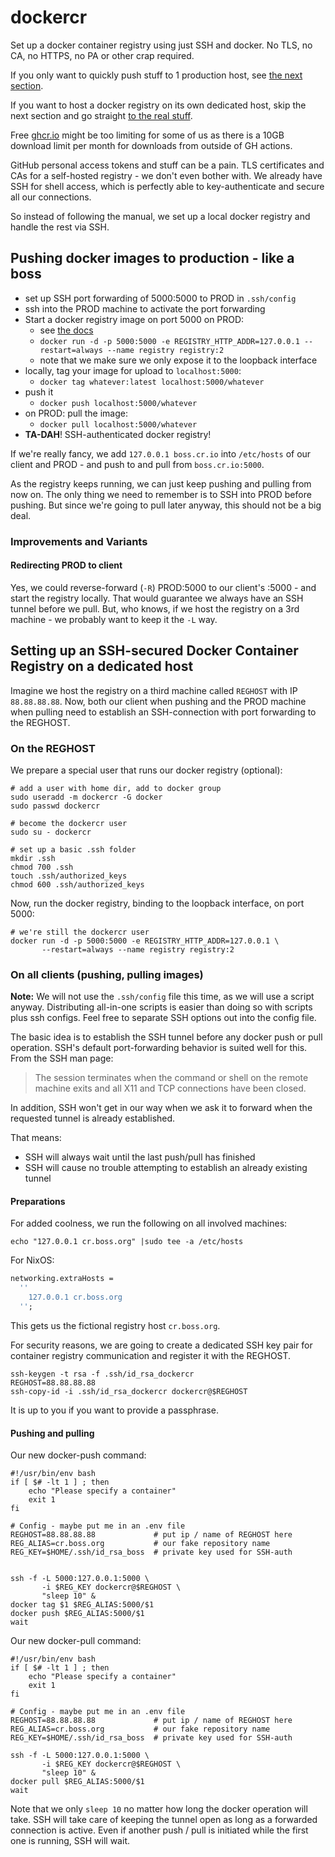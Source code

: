 # dockercr

Set up a docker container registry using just SSH and docker. No TLS, no CA, no
HTTPS, no PA or other crap required.

If you only want to quickly push stuff to 1 production host, see [the next
section](#pushing-docker-images-to-production---like-a-boss).

If you want to host a docker registry on its own dedicated host, skip the next
section and go straight [to the real
stuff](#setting-up-an-ssh-secured-docker-container-registry-on-a-dedicated-host).

Free [ghcr.io](https://ghcr.io) might be too limiting for some of us as there is
a 10GB download limit per month for downloads from outside of GH actions.

GitHub personal access tokens and stuff can be a pain. TLS certificates and CAs
for a self-hosted registry - we don't even bother with. We already have SSH for
shell access, which is perfectly able to key-authenticate and secure all our
connections.

So instead of following the manual, we set up a local docker registry and handle
the rest via SSH.

## Pushing docker images to production - like a boss

- set up SSH port forwarding of 5000:5000 to PROD in `.ssh/config`
- ssh into the PROD machine to activate the port forwarding
- Start a docker registry image on port 5000 on PROD:
  - see [the docs](https://docs.docker.com/registry/deploying)
  - `docker run -d -p 5000:5000 -e REGISTRY_HTTP_ADDR=127.0.0.1 --restart=always --name registry registry:2`
  - note that we make sure we only expose it to the loopback interface
- locally, tag your image for upload to `localhost:5000`:
  - `docker tag whatever:latest localhost:5000/whatever`
- push it
  - `docker push localhost:5000/whatever`
- on PROD: pull the image:
  - `docker pull localhost:5000/whatever`
- **TA-DAH**! SSH-authenticated docker registry!

If we're really fancy, we add `127.0.0.1 boss.cr.io` into `/etc/hosts` of our
client and PROD - and push to and pull from `boss.cr.io:5000`.

As the registry keeps running, we can just keep pushing and pulling from now on.
The only thing we need to remember is to SSH into PROD before pushing. But since
we're going to pull later anyway, this should not be a big deal.

### Improvements and Variants

#### Redirecting PROD to client

Yes, we could reverse-forward (`-R`) PROD:5000 to our client's :5000 - and start
the registry locally. That would guarantee we always have an SSH tunnel before
we pull. But, who knows, if we host the registry on a 3rd machine - we probably
want to keep it the `-L` way.

## Setting up an SSH-secured Docker Container Registry on a dedicated host

Imagine we host the registry on a third machine called `REGHOST` with IP
`88.88.88.88`. Now, both our client when pushing and the PROD machine when
pulling need to establish an SSH-connection with port forwarding to the REGHOST.

### On the REGHOST

We prepare a special user that runs our docker registry (optional):

```shell
# add a user with home dir, add to docker group
sudo useradd -m dockercr -G docker
sudo passwd dockercr

# become the dockercr user
sudo su - dockercr

# set up a basic .ssh folder
mkdir .ssh
chmod 700 .ssh
touch .ssh/authorized_keys
chmod 600 .ssh/authorized_keys
```

Now, run the docker registry, binding to the loopback interface, on port 5000:

```shell
# we're still the dockercr user
docker run -d -p 5000:5000 -e REGISTRY_HTTP_ADDR=127.0.0.1 \
       --restart=always --name registry registry:2
```

### On all clients (pushing, pulling images)

**Note:** We will not use the `.ssh/config` file this time, as we will use a
script anyway. Distributing all-in-one scripts is easier than doing so with
scripts plus ssh configs. Feel free to separate SSH options out into the config
file.

The basic idea is to establish the SSH tunnel before any docker push or pull
operation. SSH's default port-forwarding behavior is suited well for this. From
the SSH man page:

> The session terminates when the command or shell on the remote machine exits
> and all X11 and TCP connections have been closed.

In addition, SSH won't get in our way when we ask it to forward when the
requested tunnel is already established.

That means:

- SSH will always wait until the last push/pull has finished
- SSH will cause no trouble attempting to establish an already existing tunnel

#### Preparations

For added coolness, we run the following on all involved machines:

```shell
echo "127.0.0.1 cr.boss.org" |sudo tee -a /etc/hosts
```

For NixOS:

```nix
networking.extraHosts =
  ''
    127.0.0.1 cr.boss.org
  '';
```

This gets us the fictional registry host `cr.boss.org`.

For security reasons, we are going to create a dedicated SSH key pair for
container registry communication and register it with the REGHOST.

```shell
ssh-keygen -t rsa -f .ssh/id_rsa_dockercr
REGHOST=88.88.88.88
ssh-copy-id -i .ssh/id_rsa_dockercr dockercr@$REGHOST
```

It is up to you if you want to provide a passphrase.

#### Pushing and pulling

Our new docker-push command:

```shell
#!/usr/bin/env bash
if [ $# -lt 1 ] ; then
    echo "Please specify a container"
    exit 1
fi

# Config - maybe put me in an .env file
REGHOST=88.88.88.88             # put ip / name of REGHOST here
REG_ALIAS=cr.boss.org           # our fake repository name
REG_KEY=$HOME/.ssh/id_rsa_boss  # private key used for SSH-auth


ssh -f -L 5000:127.0.0.1:5000 \
       -i $REG_KEY dockercr@$REGHOST \
       "sleep 10" &
docker tag $1 $REG_ALIAS:5000/$1
docker push $REG_ALIAS:5000/$1
wait
```

Our new docker-pull command:

```shell
#!/usr/bin/env bash
if [ $# -lt 1 ] ; then
    echo "Please specify a container"
    exit 1
fi

# Config - maybe put me in an .env file
REGHOST=88.88.88.88             # put ip / name of REGHOST here
REG_ALIAS=cr.boss.org           # our fake repository name
REG_KEY=$HOME/.ssh/id_rsa_boss  # private key used for SSH-auth

ssh -f -L 5000:127.0.0.1:5000 \
       -i $REG_KEY dockercr@$REGHOST \
       "sleep 10" &
docker pull $REG_ALIAS:5000/$1
wait
```

Note that we only `sleep 10` no matter how long the docker operation will take.
SSH will take care of keeping the tunnel open as long as a forwarded connection
is active. Even if another push / pull is initiated while the first one is
running, SSH will wait.
